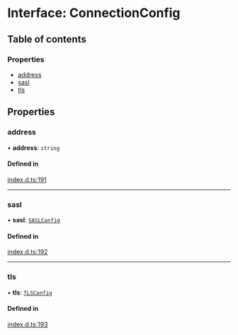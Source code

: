 # Interface: ConnectionConfig

## Table of contents

### Properties

- [address](ConnectionConfig.md#address)
- [sasl](ConnectionConfig.md#sasl)
- [tls](ConnectionConfig.md#tls)

## Properties

### address

• **address**: `string`

#### Defined in

[index.d.ts:191](https://github.com/mostafa/xk6-kafka/blob/main/api-docs/index.d.ts#L191)

---

### sasl

• **sasl**: [`SASLConfig`](SASLConfig.md)

#### Defined in

[index.d.ts:192](https://github.com/mostafa/xk6-kafka/blob/main/api-docs/index.d.ts#L192)

---

### tls

• **tls**: [`TLSConfig`](TLSConfig.md)

#### Defined in

[index.d.ts:193](https://github.com/mostafa/xk6-kafka/blob/main/api-docs/index.d.ts#L193)

